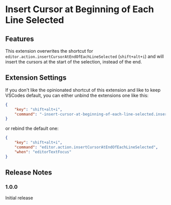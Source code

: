 # Insert Cursor at Beginning of Each Line Selected

## Features

This extension overwrites the shortcut for `editor.action.insertCursorAtEndOfEachLineSelected` (`shift+alt+i`) and will insert the cursors at the start of the selection, instead of the end.

## Extension Settings

If you don't like the opinionated shortcut of this extension and like to keep VSCodes default, you can either unbind the extensions one like this:

```json
{
    "key": "shift+alt+i",
    "command": "-insert-cursor-at-beginning-of-each-line-selected.insertCursors"
}
```

or rebind the default one:

```json
{
    "key": "shift+alt+i",
    "command": "editor.action.insertCursorAtEndOfEachLineSelected",
    "when": "editorTextFocus"
}

```

## Release Notes

### 1.0.0

Initial release
